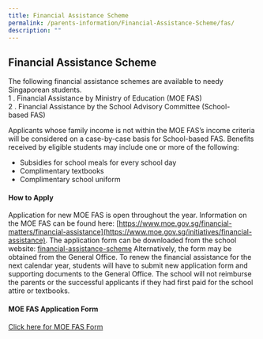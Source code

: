 ```yaml
---
title: Financial Assistance Scheme
permalink: /parents-information/Financial-Assistance-Scheme/fas/
description: ""
---
```

## Financial Assistance Scheme

The following financial assistance schemes are available to needy Singaporean students.  <br>
1 \.  Financial Assistance by Ministry of Education (MOE FAS)<br>
2 \.  Financial Assistance by the School Advisory Committee (School-based FAS)

Applicants whose family income is not within the MOE FAS’s income criteria will be considered on a case-by-case basis for School-based FAS. Benefits received by eligible students may include one or more of the following:  

*   Subsidies for school meals for every school day
*   Complimentary textbooks
*   Complimentary school uniform

#### How to Apply
Application for new MOE FAS is open throughout the year. Information on the MOE FAS can be found here: [https://www.moe.gov.sg/financial-matters/financial-assistance](https://www.moe.gov.sg/initiatives/financial-assistance). The application form can be downloaded from the school website: [financial-assistance-scheme](/files/2023%20MOE%20FAS%20Application%20Form.pdf) Alternatively, the form may be obtained from the General Office. To renew the financial assistance for the next calendar year, students will have to submit new application form and supporting documents to the General Office. The school will not reimburse the parents or the successful applicants if they had first paid for the school attire or textbooks.

#### MOE FAS Application Form

[Click here for MOE FAS Form](/files/2023%20MOE%20FAS%20Application%20Form.pdf)